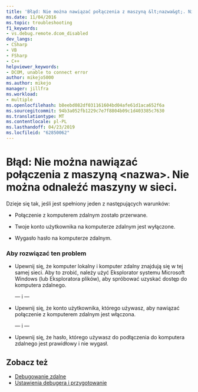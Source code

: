 ```yaml
---
title: 'Błąd: Nie można nawiązać połączenia z maszyną &lt;nazwa&gt;. Nie można odnaleźć maszyny w sieci. | Microsoft Docs'
ms.date: 11/04/2016
ms.topic: troubleshooting
f1_keywords:
- vs.debug.remote.dcom_disabled
dev_langs:
- CSharp
- VB
- FSharp
- C++
helpviewer_keywords:
- DCOM, unable to connect error
author: mikejo5000
ms.author: mikejo
manager: jillfra
ms.workload:
- multiple
ms.openlocfilehash: b8eebd082df031161604bd04afe61d1aca652f6a
ms.sourcegitcommit: 94b3a052fb1229c7e7f8804b09c1d403385c7630
ms.translationtype: MT
ms.contentlocale: pl-PL
ms.lasthandoff: 04/23/2019
ms.locfileid: "62850062"
---
```

# <a name="error-unable-to-connect-to-the-machine-ltnamegt-the-machine-cannot-be-found-on-the-network"></a>Błąd: Nie można nawiązać połączenia z maszyną &lt;nazwa&gt;. Nie można odnaleźć maszyny w sieci.
Dzieje się tak, jeśli jest spełniony jeden z następujących warunków:

- Połączenie z komputerem zdalnym zostało przerwane.

- Twoje konto użytkownika na komputerze zdalnym jest wyłączone.

- Wygasło hasło na komputerze zdalnym.

### <a name="to-resolve-this-behavior"></a>Aby rozwiązać ten problem

- Upewnij się, że komputer lokalny i komputer zdalny znajdują się w tej samej sieci. Aby to zrobić, należy użyć Eksplorator systemu Microsoft Windows (lub Eksploratora plików), aby spróbować uzyskać dostęp do komputera zdalnego.

     — i —

- Upewnij się, że konto użytkownika, którego używasz, aby nawiązać połączenie z komputerem zdalnym jest włączona.

     — i —

- Upewnij się, że hasło, którego używasz do podłączenia do komputera zdalnego jest prawidłowy i nie wygasł.

## <a name="see-also"></a>Zobacz też
- [Debugowanie zdalne](../debugger/remote-debugging.md)
- [Ustawienia debugera i przygotowanie](../debugger/debugger-settings-and-preparation.md)